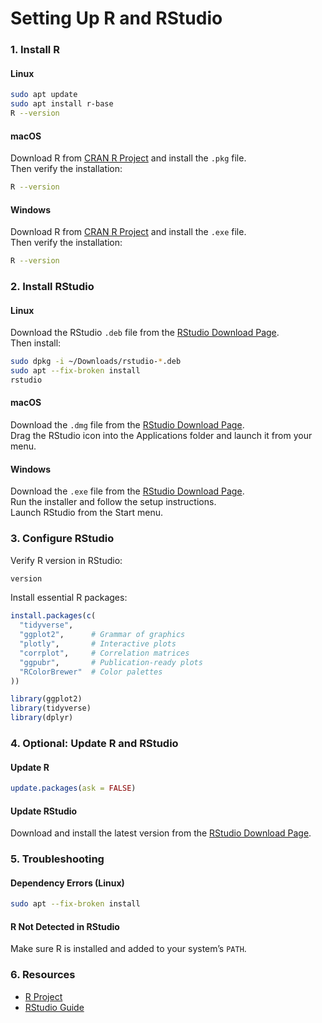 # Setting Up R and RStudio
### 1. Install R

#### Linux
```bash
sudo apt update
sudo apt install r-base
R --version
```

#### macOS  
Download R from [CRAN R Project](https://cran.r-project.org) and install the `.pkg` file.  
Then verify the installation:
```bash
R --version
```

#### Windows  
Download R from [CRAN R Project](https://cran.r-project.org) and install the `.exe` file.  
Then verify the installation:
```bash
R --version
```

### 2. Install RStudio

#### Linux  
Download the RStudio `.deb` file from the [RStudio Download Page](https://posit.co/download/rstudio-desktop/).  
Then install:
```bash
sudo dpkg -i ~/Downloads/rstudio-*.deb
sudo apt --fix-broken install
rstudio
```

#### macOS  
Download the `.dmg` file from the [RStudio Download Page](https://posit.co/download/rstudio-desktop/).  
Drag the RStudio icon into the Applications folder and launch it from your menu.

#### Windows  
Download the `.exe` file from the [RStudio Download Page](https://posit.co/download/rstudio-desktop/).  
Run the installer and follow the setup instructions.  
Launch RStudio from the Start menu.

### 3. Configure RStudio

Verify R version in RStudio:
```r
version
```

Install essential R packages:
```r
install.packages(c( 
  "tidyverse",
  "ggplot2",      # Grammar of graphics
  "plotly",       # Interactive plots
  "corrplot",     # Correlation matrices
  "ggpubr",       # Publication-ready plots
  "RColorBrewer"  # Color palettes
))

library(ggplot2)
library(tidyverse)
library(dplyr)
```

### 4. Optional: Update R and RStudio

#### Update R
```r
update.packages(ask = FALSE)
```

#### Update RStudio  
Download and install the latest version from the [RStudio Download Page](https://posit.co/download/rstudio-desktop/).

### 5. Troubleshooting

#### Dependency Errors (Linux)
```bash
sudo apt --fix-broken install
```

#### R Not Detected in RStudio  
Make sure R is installed and added to your system’s `PATH`.

### 6. Resources

- [R Project](https://cran.r-project.org)
- [RStudio Guide](https://posit.co/resources/)



